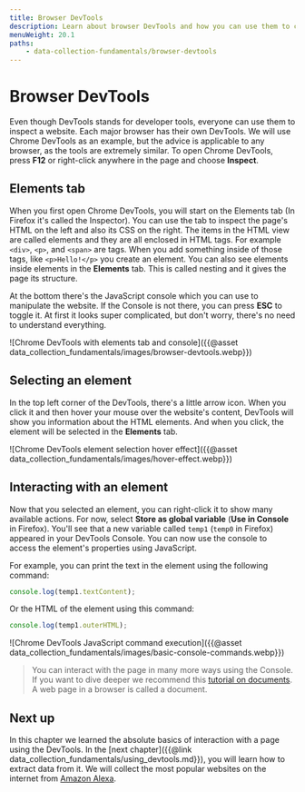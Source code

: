 ```yaml
---
title: Browser DevTools
description: Learn about browser DevTools and how you can use them to collect data from a website.
menuWeight: 20.1
paths:
    - data-collection-fundamentals/browser-devtools
---
```


# [](#devtools) Browser DevTools

Even though DevTools stands for developer tools, everyone can use them to inspect a website. Each major browser has their own DevTools. We will use Chrome DevTools as an example, but the advice is applicable to any browser, as the tools are extremely similar. To open Chrome DevTools, press **F12** or right-click anywhere in the page and choose **Inspect**.

## [](#elements) Elements tab

When you first open Chrome DevTools, you will start on the Elements tab (In Firefox it's called the Inspector). You can use the tab to inspect the page's HTML on the left and also its CSS on the right. The items in the HTML view are called elements and they are all enclosed in HTML tags. For example `<div>`, `<p>`, and `<span>` are tags. When you add something inside of those tags, like `<p>Hello!</p>` you create an element. You can also see elements inside elements in the **Elements** tab. This is called nesting and it gives the page its structure.

At the bottom there's the JavaScript console which you can use to manipulate the website. If the Console is not there, you can press **ESC** to toggle it. At first it looks super complicated, but don't worry, there's no need to understand everything.

![Chrome DevTools with elements tab and console]({{@asset data_collection_fundamentals/images/browser-devtools.webp}})

## [](#select) Selecting an element

In the top left corner of the DevTools, there's a little arrow icon. When you click it and then hover your mouse over the website's content, DevTools will show you information about the HTML elements. And when you click, the element will be selected in the **Elements** tab.

![Chrome DevTools element selection hover effect]({{@asset data_collection_fundamentals/images/hover-effect.webp}})

## [](#interact) Interacting with an element

Now that you selected an element, you can right-click it to show many available actions. For now, select **Store as global variable** (**Use in Console** in Firefox). You'll see that a new variable called `temp1` (`temp0` in Firefox) appeared in your DevTools Console. You can now use the console to access the element's properties using JavaScript.

For example, you can print the text in the element using the following command:

```js
console.log(temp1.textContent);
```

Or the HTML of the element using this command:

```js
console.log(temp1.outerHTML);
```

![Chrome DevTools JavaScript command execution]({{@asset data_collection_fundamentals/images/basic-console-commands.webp}})

> You can interact with the page in many more ways using the Console. If you want to dive deeper we recommend this [tutorial on documents](https://javascript.info/document). A web page in a browser is called a document.

## [](#next) Next up

In this chapter we learned the absolute basics of interaction with a page using the DevTools. In the [next chapter]({{@link data_collection_fundamentals/using_devtools.md}}), you will learn how to extract data from it. We will collect the most popular websites on the internet from [Amazon Alexa](https://www.alexa.com/topsites).
